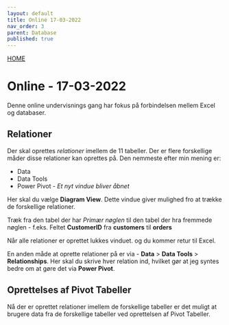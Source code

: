 ```yaml
---
layout: default
title: Online 17-03-2022
nav_order: 3
parent: Database
published: true
---
```

[HOME](../README.md)

# Online - 17-03-2022
Denne online undervisnings gang har fokus på forbindelsen mellem Excel og databaser.



[](./image/Excel_Database_1.jpg)

[](./image/Excel_Database_2.jpg)

[](./image/Excel_Database_3.jpg)

[](./image/Excel_Database_4.jpg)

[](./image/Excel_Database_5.jpg)

[](./image/Excel_Database_6.jpg)

## Relationer
Der skal oprettes *relationer* imellem de 11 tabeller. Der er flere forskellige måder disse relationer kan oprettes på. Den nemmeste efter min mening er:

- Data
- Data Tools
- Power Pivot - *Et nyt vindue bliver åbnet*

[](./image/Excel_Database_7.jpg)

Her skal du vælge **Diagram View**. Dette vindue giver mulighed fro at trække de forskellige relationer.

Træk fra den tabel der har *Primær nøglen* til den tabel der hra fremmede nøglen - f.eks. Feltet **CustomerID** fra **customers** til **orders**

[](./image/Excel_Database_8.jpg)

Når alle relationer er oprettet lukkes vinduet. og du kommer retur til Excel.

En anden måde at oprette relationer på er via - **Data** > **Data Tools** > **Relationships**. Her skal du skrive hver relation ind, hvilket gør at jeg syntes bedre om at gøre det via **Power Pivot**.

[](./image/Excel_Database_9.jpg)

## Oprettelses af Pivot Tabeller
Nå der er oprettet relationer imellem de forskellige tabeller er det muligt at brugere data fra de forskellige tabeller ved oprettelsen af Pivot Tabeller.




